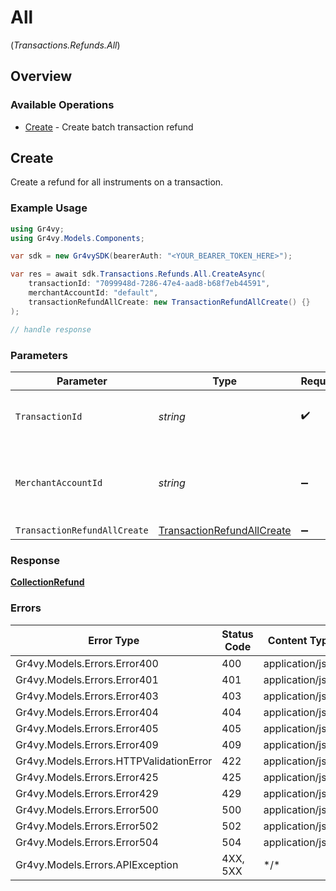 # All
(*Transactions.Refunds.All*)

## Overview

### Available Operations

* [Create](#create) - Create batch transaction refund

## Create

Create a refund for all instruments on a transaction.

### Example Usage

```csharp
using Gr4vy;
using Gr4vy.Models.Components;

var sdk = new Gr4vySDK(bearerAuth: "<YOUR_BEARER_TOKEN_HERE>");

var res = await sdk.Transactions.Refunds.All.CreateAsync(
    transactionId: "7099948d-7286-47e4-aad8-b68f7eb44591",
    merchantAccountId: "default",
    transactionRefundAllCreate: new TransactionRefundAllCreate() {}
);

// handle response
```

### Parameters

| Parameter                                                                           | Type                                                                                | Required                                                                            | Description                                                                         | Example                                                                             |
| ----------------------------------------------------------------------------------- | ----------------------------------------------------------------------------------- | ----------------------------------------------------------------------------------- | ----------------------------------------------------------------------------------- | ----------------------------------------------------------------------------------- |
| `TransactionId`                                                                     | *string*                                                                            | :heavy_check_mark:                                                                  | N/A                                                                                 | 7099948d-7286-47e4-aad8-b68f7eb44591                                                |
| `MerchantAccountId`                                                                 | *string*                                                                            | :heavy_minus_sign:                                                                  | The ID of the merchant account to use for this request.                             | default                                                                             |
| `TransactionRefundAllCreate`                                                        | [TransactionRefundAllCreate](../../Models/Components/TransactionRefundAllCreate.md) | :heavy_minus_sign:                                                                  | N/A                                                                                 |                                                                                     |

### Response

**[CollectionRefund](../../Models/Components/CollectionRefund.md)**

### Errors

| Error Type                              | Status Code                             | Content Type                            |
| --------------------------------------- | --------------------------------------- | --------------------------------------- |
| Gr4vy.Models.Errors.Error400            | 400                                     | application/json                        |
| Gr4vy.Models.Errors.Error401            | 401                                     | application/json                        |
| Gr4vy.Models.Errors.Error403            | 403                                     | application/json                        |
| Gr4vy.Models.Errors.Error404            | 404                                     | application/json                        |
| Gr4vy.Models.Errors.Error405            | 405                                     | application/json                        |
| Gr4vy.Models.Errors.Error409            | 409                                     | application/json                        |
| Gr4vy.Models.Errors.HTTPValidationError | 422                                     | application/json                        |
| Gr4vy.Models.Errors.Error425            | 425                                     | application/json                        |
| Gr4vy.Models.Errors.Error429            | 429                                     | application/json                        |
| Gr4vy.Models.Errors.Error500            | 500                                     | application/json                        |
| Gr4vy.Models.Errors.Error502            | 502                                     | application/json                        |
| Gr4vy.Models.Errors.Error504            | 504                                     | application/json                        |
| Gr4vy.Models.Errors.APIException        | 4XX, 5XX                                | \*/\*                                   |